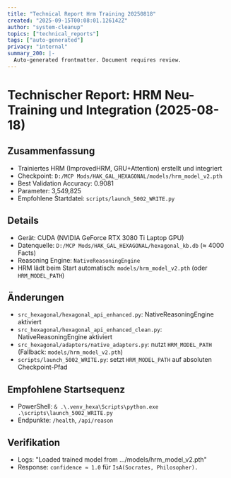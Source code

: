 ```yaml
---
title: "Technical Report Hrm Training 20250818"
created: "2025-09-15T00:08:01.126142Z"
author: "system-cleanup"
topics: ["technical_reports"]
tags: ["auto-generated"]
privacy: "internal"
summary_200: |-
  Auto-generated frontmatter. Document requires review.
---
```


# Technischer Report: HRM Neu-Training und Integration (2025-08-18)

## Zusammenfassung
- Trainiertes HRM (ImprovedHRM, GRU+Attention) erstellt und integriert
- Checkpoint: `D:/MCP Mods/HAK_GAL_HEXAGONAL/models/hrm_model_v2.pth`
- Best Validation Accuracy: 0.9081
- Parameter: 3,549,825
- Empfohlene Startdatei: `scripts/launch_5002_WRITE.py`

## Details
- Gerät: CUDA (NVIDIA GeForce RTX 3080 Ti Laptop GPU)
- Datenquelle: `D:/MCP Mods/HAK_GAL_HEXAGONAL/hexagonal_kb.db` (≈ 4000 Facts)
- Reasoning Engine: `NativeReasoningEngine`
- HRM lädt beim Start automatisch: `models/hrm_model_v2.pth` (oder `HRM_MODEL_PATH`)

## Änderungen
- `src_hexagonal/hexagonal_api_enhanced.py`: NativeReasoningEngine aktiviert
- `src_hexagonal/hexagonal_api_enhanced_clean.py`: NativeReasoningEngine aktiviert
- `src_hexagonal/adapters/native_adapters.py`: nutzt `HRM_MODEL_PATH` (Fallback: `models/hrm_model_v2.pth`)
- `scripts/launch_5002_WRITE.py`: setzt `HRM_MODEL_PATH` auf absoluten Checkpoint-Pfad

## Empfohlene Startsequenz
- PowerShell: `& .\.venv_hexa\Scripts\python.exe .\scripts\launch_5002_WRITE.py`
- Endpunkte: `/health`, `/api/reason`

## Verifikation
- Logs: "Loaded trained model from .../models/hrm_model_v2.pth"
- Response: `confidence ≈ 1.0` für `IsA(Socrates, Philosopher).`

